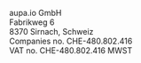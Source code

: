 aupa.io GmbH  
Fabrikweg 6   
8370 Sirnach, Schweiz   
Companies no. CHE-480.802.416  
VAT no. CHE-480.802.416 MWST
